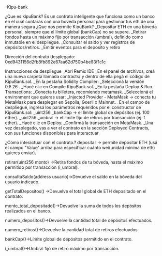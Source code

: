 -Kipu-bank

¿Que es kipuBank?
Es un contrato inteligente que funciona como un banco en el cual contaras con una boveda personal para gestionar tus eth de una manera segura 
¿Que nos permite KipuBank?
_Depositar ETH en una bóveda personal, siempre que el límite global (bankCap) no se supere.
_Retirar fondos hasta un máximo fijo por transacción (umbral), definido como inmutable en el despliegue.
_Consultar el saldo y ver registros de depósitos/retiros.
_Emitir eventos para el deposito y retiro

Dirección del contrato desplegado:
0xd9431156d2fb8fb892e67aa62d750b4be63f1c1c

Instrucciones de despliegue
_Abrí Remix IDE
_En el panel de archivos, creá una nueva carpeta llamada contracts/ y dentro de ella pegá el código de KipuBank.sol.
_En la pestaña Solidity Compiler:
_Seleccioná la versión 0.8.26 .
_Hacé clic en Compile KipuBank.sol.
_En la pestaña Deploy & Run Transactions:
_Conecta tu billetera, recomiendo metamask.
_Seleccioná el environment que quieras usar:
_Injected Provider - MetaMask → conecta tu MetaMask para desplegar en Sepolia, Goerli o Mainnet.
_En el campo de despliegue, ingresá los parámetros requeridos por el constructor de KipuBank.sol:
_uint256 _bankCap → el límite global de depósitos (ej. 100 ether).
_uint256 _umbral → el límite fijo de retiros por transacción (ej. 1 ether).
_Hacé clic en Deploy.
_Confirmá la transacción en MetaMask.
_Una vez desplegado, vas a ver el contrato en la sección Deployed Contracts, con sus funciones disponibles para interactuar

¿Cómo interactuar con el contrato.?
depositar -> permite depositar ETH (usá el campo "Value" arriba para especificar cuánto wei(unidad minima de eth) quieres enviar).

retirar(uint256 monto) ->Retira fondos de tu bóveda, hasta el máximo permitido por transacción (i_umbral).

consultaSaldo(address usuario)->Devuelve el saldo en la bóveda del usuario indicado.

getTotalDepositos() ->Devuelve el total global de ETH depositado en el contrato.

monto_total_depositado()->Devuelve la suma de todos los depósitos realizados en el banco.

numero_depositos()->Devuelve la cantidad total de depósitos efectuados.

numero_retiros()->Devuelve la cantidad total de retiros efectuados.

bankCap()->Límite global de depósitos permitido en el contrato.

i_umbral()->Umbral fijo de retiro máximo por transacción.
